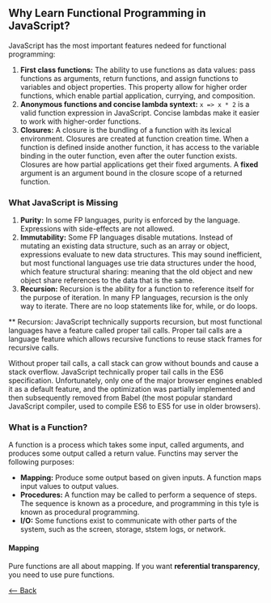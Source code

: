## Why Learn Functional Programming in JavaScript?

JavaScript has the most important features nedeed for functional programming:

1. **First class functions:** The ability to use functions as data values: pass functions as arguments, return functions, and assign functions to variables and object properties. This property allow for higher order functions, which enable partial application, currying, and composition.
2. **Anonymous functions and concise lambda syntext:** `x => x * 2` is a valid function expression in JavaScript. Concise lambdas make it easier to work with higher-order functions.
3. **Closures:** A closure is the bundling of a function with its lexical environment. Closures are created at function creation time. When a function is defined inside another function, it has access to the variable binding in the outer function, even after the outer function exists. Closures are how partial applications get their fixed arguments. A **fixed** argument is an argument bound in the closure scope of a returned function.

### What JavaScript is Missing

1. **Purity:** In some FP languages, purity is enforced by the language. Expressions with side-effects are not allowed.
2. **Immutability:** Some FP languages disable mutations. Instead of mutating an existing data structure, such as an array or object, expressions evaluate to new data structures. This may sound inefficient, but most functional languages use trie data structures under the hood, which feature structural sharing: meaning that the old object and new object share references to the data that is the same.
3. **Recursion:** Recursion is the ability for a function to reference itself for the purpose of iteration. In many FP languages, recursion is the only way to iterate. There are no loop statements like for, while, or do loops.

** Recursion: JavaScript technically supports recursion, but most functional languages have a feature called proper tail calls. Proper tail calls are a language feature which allows recursive functions to reuse stack frames for recursive calls.

Without proper tail calls, a call stack can grow without bounds and cause a stack overflow. JavaScript technically proper tail calls in the ES6 specification. Unfortunately, only one of the major browser engines enabled it as a default feature, and the optimization was partially implemented and then subsequently removed from Babel (the most popular standard JavaScript compiler, used to compile ES6 to ES5 for use in older browsers).

### What is a Function?

A function is a process which takes some input, called arguments, and produces some output called a return value. Functins may server the following purposes:

* **Mapping:** Produce some output based on given inputs. A function maps input values to output values.
* **Procedures:** A function may be called to perform a sequence of steps. The sequence is known as a procedure, and programming in this tyle is known as procedural programming.
* **I/O:** Some functions exist to communicate with other parts of the system, such as the screen, storage, ststem logs, or network.

#### Mapping

Pure functions are all about mapping. If you want **referential transparency**, you need to use pure functions.

[<-- Back](./readme.md)
